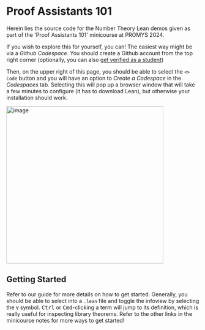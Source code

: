# Proof Assistants 101

Herein lies the source code for the Number Theory Lean demos given as part of the 'Proof Assistants 101' minicourse at PROMYS 2024. 

If you wish to explore this for yourself, you can! The easiest way might be via a *Github Codespace*. You should create a Github account from the top right corner (optionally, you can also [get verified as a student](https://github.com/education/students))

Then, on the upper right of this page, you should be able to select the `<> Code` button and you will have an option to *Create a Codespace* in the *Codespaces* tab. Selecting this will pop up a browser window that will take a few minutes to configure (it has to download Lean), but otherwise your installation should work. 

<img width="410" alt="image" src="https://github.com/user-attachments/assets/077ac635-3bf3-4581-aa6f-158dc3f6eee2">

## Getting Started

Refer to our guide for more details on how to get started. Generally, you should be able to select into a `.lean` file and toggle the infoview by selecting the `∀` symbol. <kbd>Ctrl</kbd> or <kbd>Cmd</kbd>-clicking a term will jump to its definition, which is really useful for inspecting library theorems. Refer to the other links in the minicourse notes for more ways to get started! 
